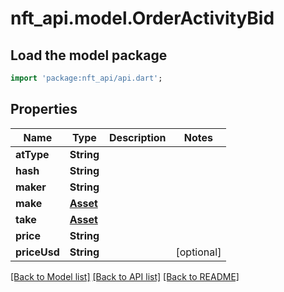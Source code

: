 # nft_api.model.OrderActivityBid

## Load the model package
```dart
import 'package:nft_api/api.dart';
```

## Properties
Name | Type | Description | Notes
------------ | ------------- | ------------- | -------------
**atType** | **String** |  | 
**hash** | **String** |  | 
**maker** | **String** |  | 
**make** | [**Asset**](Asset.md) |  | 
**take** | [**Asset**](Asset.md) |  | 
**price** | **String** |  | 
**priceUsd** | **String** |  | [optional] 

[[Back to Model list]](../README.md#documentation-for-models) [[Back to API list]](../README.md#documentation-for-api-endpoints) [[Back to README]](../README.md)


